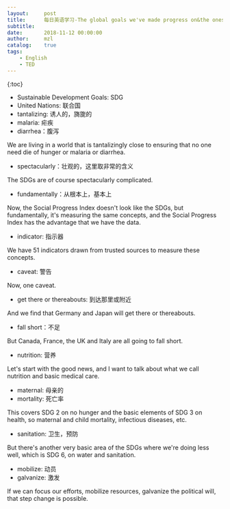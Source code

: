 ```yaml
---
layout:     post
title:      每日英语学习-The global goals we've made progress on&the ones we haven't
subtitle:   
date:       2018-11-12 00:00:00
author:     mzl
catalog:    true
tags:
    - English
    - TED
---
```


{:toc}

* Sustainable Development Goals: SDG
* United Nations: 联合国
* tantalizing: 诱人的，旖旎的
* malaria: 疟疾
* diarrhea：腹泻

We are living in a world that is tantalizingly close to ensuring that no one need die of hunger or malaria or diarrhea.

* spectacularly：壮观的，这里取非常的含义

The SDGs are of course spectacularly complicated.

* fundamentally：从根本上，基本上

Now, the Social Progress Index doesn't look like the SDGs, but fundamentally, it's measuring the same concepts, and the Social Progress Index has the advantage that we have the data.

* indicator: 指示器

We have 51 indicators drawn from trusted sources to measure these concepts.

* caveat: 警告

Now, one caveat.

* get there or thereabouts: 到达那里或附近

And we find that Germany and Japan will get there or thereabouts.

* fall short：不足

But Canada, France, the UK and Italy are all going to fall short.

* nutrition: 营养

Let's start with the good news, and I want to talk about what we call nutrition and basic medical care.

* maternal: 母亲的
* mortality: 死亡率

This covers SDG 2 on no hunger and the basic elements of SDG 3 on health, so maternal and child mortality, infectious diseases, etc.

* sanitation: 卫生，预防

But there's another very basic area of the SDGs where we're doing less well, which is SDG 6, on water and sanitation.

* mobilize: 动员
* galvanize: 激发

If we can focus our efforts, mobilize resources, galvanize the political will, that step change is possible.

